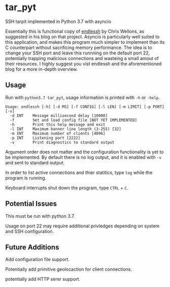 # tar_pyt
SSH tarpit implemented in Python 3.7 with asyncio

Essentially this is functional copy of [endlessh][es] by Chris Wellons, as suggested in his blog on that project. Asyncio is particularly  well suited to this application, and makes this program much simpler to implement than its C counterpart without sacrificing memory performance. The idea is to change your SSH port and leave this runnning on the default port 22, potentially trapping malicious connections and wasteing a small amout of their resources. I highly suggest you vist endlessh and the aforementioned blog for a more in-depth overview. 

## Usage
Run with `python3.7 tar_pyt`, usage information is printed with `-h` or `-help`.

```
Usage: endlessh [-h] [-d MS] [-f CONFIG] [-l LEN] [-m LIMIT] [-p PORT] [-v]
  -d INT    Message millisecond delay [10000]
  -f        Set and load config file [NOT YET IMPLEMENTED]
  -h        Print this help message and exit
  -l INT    Maximum banner line length (3-255) [32]
  -m INT    Maximum number of clients [4096]
  -p INT    Listening port [2222]
  -v        Print diagnostics to standard output
```

Argument order does not matter and the configuration functionality is yet to be implemented. By default there is no log output, and it is enabled with `-v` and sent to standard output.

In order to list active connections and thier statitics, type `log` while the program  is running.

Keyboard interrupts shut down the program, type `CTRL` + `C`.

## Potential Issues

This must be run with python 3.7.

Usage on port 22 may require additional privledges depending on system and SSH configuration.

## Future Additions
Add configuration file support.

Potentially add primitive geolocaction for client connections.

potentially add HTTP serer support.

[es]: https://github.com/skeeto/endlessh
